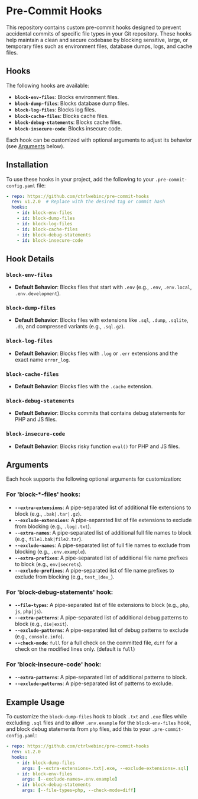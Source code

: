 # Pre-Commit Hooks

This repository contains custom pre-commit hooks designed to prevent accidental commits of specific file types in your Git repository. These hooks help maintain a clean and secure codebase by blocking sensitive, large, or temporary files such as environment files, database dumps, logs, and cache files.

## Hooks

The following hooks are available:

- **`block-env-files`**: Blocks environment files.
- **`block-dump-files`**: Blocks database dump files.
- **`block-log-files`**: Blocks log files.
- **`block-cache-files`**: Blocks cache files.
- **`block-debug-statements`**: Blocks cache files.
- **`block-insecure-code`**: Blocks insecure code.

Each hook can be customized with optional arguments to adjust its behavior (see [Arguments](#arguments) below).

## Installation

To use these hooks in your project, add the following to your `.pre-commit-config.yaml` file:

```yaml
- repo: https://github.com/ctrlwebinc/pre-commit-hooks
  rev: v1.2.0  # Replace with the desired tag or commit hash
  hooks:
    - id: block-env-files
    - id: block-dump-files
    - id: block-log-files
    - id: block-cache-files
    - id: block-debug-statements
    - id: block-insecure-code
```

## Hook Details

### `block-env-files`
- **Default Behavior**: Blocks files that start with `.env` (e.g., `.env`, `.env.local`, `.env.development`).

### `block-dump-files`
- **Default Behavior**: Blocks files with extensions like `.sql`, `.dump`, `.sqlite`, `.db`, and compressed variants (e.g., `.sql.gz`).

### `block-log-files`
- **Default Behavior**: Blocks files with `.log` or `.err` extensions and the exact name `error_log`.

### `block-cache-files`
- **Default Behavior**: Blocks files with the `.cache` extension.

### `block-debug-statements`
- **Default Behavior**: Blocks commits that contains debug statements for PHP and JS files.

### `block-insecure-code`
- **Default Behavior**: Blocks  risky function `eval()` for PHP and JS files.

## Arguments

Each hook supports the following optional arguments for customization:

### For 'block-*-files' hooks:
- **`--extra-extensions`**: A pipe-separated list of additional file extensions to block (e.g., `.bak|.tar|.gz`).
- **`--exclude-extensions`**: A pipe-separated list of file extensions to exclude from blocking (e.g., `.log|.txt`).
- **`--extra-names`**: A pipe-separated list of additional full file names to block (e.g., `file1.bak|file2.tar`).
- **`--exclude-names`**: A pipe-separated list of full file names to exclude from blocking (e.g., `.env.example`).
- **`--extra-prefixes`**: A pipe-separated list of additional file name prefixes to block (e.g., `env|secrets`).
- **`--exclude-prefixes`**: A pipe-separated list of file name prefixes to exclude from blocking (e.g., `test_|dev_`).

### For 'block-debug-statements' hook:
- **`--file-types`**: A pipe-separated list of file extensions to block (e.g., `php`, `js`, `php|js`).
- **`--extra-patterns`**: A pipe-separated list of additional debug patterns to block (e.g., `die|exit`).
- **`--exclude-patterns`**: A pipe-separated list of debug patterns to exclude (e.g., `console.info`).
- **`--check-mode`**: `full` for a full check on the committed file, `diff` for a check on the modified lines only. (default is `full`)

### For 'block-insecure-code' hook:
- **`--extra-patterns`**: A pipe-separated list of additional patterns to block.
- **`--exclude-patterns`**: A pipe-separated list of patterns to exclude.

## Example Usage

To customize the `block-dump-files` hook to block `.txt` and `.exe` files while excluding `.sql` files and to allow `.env.example` for the `block-env-files` hook,
and block debug statements from `php` files, add this to your `.pre-commit-config.yaml`:

```yaml
- repo: https://github.com/ctrlwebinc/pre-commit-hooks
  rev: v1.2.0
  hooks:
    - id: block-dump-files
      args: [--extra-extensions=.txt|.exe, --exclude-extensions=.sql]
    - id: block-env-files
      args: [--exclude-names=.env.example]
    - id: block-debug-statements
      args: [--file-types=php, --check-mode=diff]
```